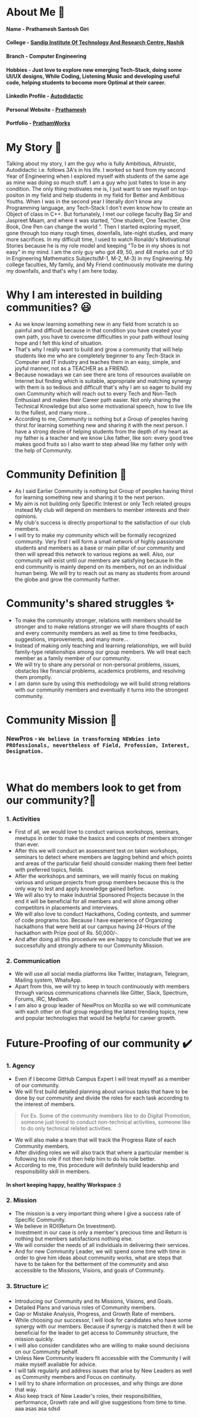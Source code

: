 # About Me 👦

#### Name - Prathamesh Santosh Giri
#### College - [Sandip  Institute Of Technology And Research Centre, Nashik](https://www.sitrc.sandipfoundation.org/)
#### Branch - Computer Engineering
#### Hobbies - Just love to explore new emerging Tech-Stack, doing some UI/UX designs, While Coding, Listening Music and developing useful code, helping students to become more Optimal at their career.
#### LinkedIn Profile - [Autodidactic](https://www.linkedin.com/in/autodidactic/)
#### Personal Website - [Prathamesh](http://prathameshgiri.me/)
#### Portfolio - [PrathamWorks](https://sites.google.com/view/prathamesh-giri/home)


# My Story 📝
   Talking about my story, I am the guy who is fully Ambitious, Altruistic, Autodidactic i.e. follows 3A's in his life. I worked so hard from my second Year of Engineering when I explored myself with students of the same age as mine was doing so much stuff. I am a guy who just hates to lose in any condition. The only thing motivates me is, I just want to see myself on top-positon in my field and help students in my field for Better and Ambitious Youths.
   When I was in the second year I literally don't know any Programming language, any Tech-Stack I don't even know how to create an Object of class in C++. But fortunately, I met our college faculty Bag Sir and Jaspreet Maam, and where it was started, "One student, One Teacher, One Book, One Pen can change the world ". 
   Then I started exploring myself, gone through too many rough times, downfalls, late-night studies, and many more sacrifices. In my difficult time, I used to watch Ronaldo's Motivational Stories because he is my role model and keeping "To be in my shoes is not easy" in my mind. I am the only guy who got 49, 50, and 48 marks out of 50 in Engineering Mathematics Subjects(M-1, M-2, M-3) in my Engineering.
   My college faculties, My family, and My Friend continuously motivate me during my downfalls, and that's why I am here today.
   
   
# Why I am interested in building communities? 😃
- As we know learning something new in any field from scratch is so painful and difficult because in that condition you have created your own path, you have to overcome difficulties in your path without losing hope and I felt this kind of situation.
- That's why I really want to build and grow a community that will help students like me who are completely beginner to any Tech-Stack in Computer and IT industry and teaches them in an easy, simple, and joyful manner, not as a TEACHER as a FRIEND.
- Because nowadays we can see there are tons of resources available on Internet but finding which is suitable, appropriate and matching synergy with them is so tedious and difficult that's why I   am so eager to build my own Community which will reach out to every Tech and Non-Tech Enthusiast and makes their Career path easier. Not only sharing the Technical Knowledge but also some motivational speech, how to live life to the fullest, and many more...
- According to me, Community is nothing but a Group of peoples having thirst for learning something new and sharing it with the next person. I have a strong desire of helping students from the depth of my heart as my father is a teacher and we know Like father, like son: every good tree makes good fruits so I also want to step ahead like my father only with the help of Community. 

# Community Definition 💭
- As I said Earlier Community is nothing but Group of peoples having thirst for learning something new and sharing it to the next person.
- My aim is not building only Specific Interest or only Tech related groups instead My club will depend on members to member interests and their opinions.
- My club's success is directly proportional to the satisfaction of our club members.
- I will try to make my community which will be formally recognized community. Very first I will form a small network of highly passionate students and members as a base or main pillar of our community and then will spread this network to various regions as well. Also, our community will exist until our members are satisfying because In the end community is mainly depend on its members, not on an individual human being. We will try to reach out as many as students from around the globe and grow the community further.

# Community's shared struggles ✨
- To make the community stronger, relations with members should be stronger and to make relations stronger we will share thoughts of each and every community members as well as time to time feedbacks, suggestions, improvements, and many more...
- Instead of making only teaching and learning relationships, we will build family-type relationships among our group members. We will treat each member as a family member of our community.
-  We will try to share any personal or non-personal problems, issues, obstacles like financial problems, academics problems, and resolving them promptly.
-   I am damn sure by using this methodology we will build strong relations with our community members and eventually it turns into the strongest community.   

# Community Mission  🔖
### NewPros - ``` We believe in transforming NEWbies into PROfessionals, nevertheless of Field, Profession, Interest, Designation. ```
<br>

# What do members look to get from our community?🤔
### 1. Activities
- First of all, we would love to conduct various workshops, seminars, meetups in order to make the basics and concepts of members stronger than ever.
- After this we will conduct an assessment test on taken workshops, seminars to detect where members are lagging behind and which points and areas of the particular field should consider making them feel better with preferred topics, fields.
- After the workshops and seminars, we will mainly focus on making various and unique projects from group members because this is the only way to test and apply knowledge gained before.
- We will also try to make Industrial Sponsored Projects because in the end it will be beneficial for all members and will shine among other competitors in placements and interviews.
- We will also love to conduct Hackathons, Coding contests, and summer of code programs too. Because I have experience of Organizing hackathons that were held at our campus having 24-Hours of the hackathon with Prize pool of Rs. 50,000/-.
-  And after doing all this procedure we are happy to conclude that we are successfully and strongly adhere to our Community Mission.

### 2. Communication
- We will use all social media platforms like Twitter, Instagram, Telegram, Mailing system, WhatsApp.
- Apart from this, we will try to keep in touch continuously with members through various communications channels like Gitter, Slack, Spectrum, Forums, IRC, Medium.
- I am also a group leader of NewPros on Mozilla so we will communicate with each other on that group regarding the latest trending topics, new and popular technologies that would be helpful for career growth.

# Future-Proofing of our community ✔️

### 1. Agency
- Even if I become GitHub Campus Expert I will treat myself as a member of our community.
-  We will first build detailed planning about various tasks that have to be done by our community and divide the roles for each task according to the interest of members.
 > For Ex.  Some of the community members like to do Digital Promotion, someone just loved to conduct non-technical activities, someone like to do only technical related activities.  

- We will also make a team that will track the Progress Rate of each Community members.
- After dividing roles we will also track that where a particular member is following his role if not then help him to do his role better.
- According to me, this procedure will definitely build leadership and responsibility skill in members.

#### In short keeping happy, healthy Workspace :)

### 2. Mission
- The mission is a very important thing where I give a success rate of Specific Community.
- We believe in ROI(Return On Investment).
-  Investment in our case is only a member's precious time and Return is nothing but members satisfactions nothing else.
-   We will consider the needs of all individuals in delivering their services.
-  And for new Community Leader, we will spend some time with time in order to give him ideas about community works, what are steps that have to be taken for the betterment of the community and also accessible to the Missions, Visions, and goals of Community.

### 3. Structure 📈
- Introducing our Community and its Missions, Visions, and Goals.
- Detailed Plans and various roles of Community members.
- Gap or Mistake Analysis, Progress, and Growth Rate of members.
- While choosing our successor, I will look for candidates who have some synergy with our members. Because if synergy is matched then it will be beneficial for the leader to get access to Community structure, the mission quickly.
- I will also consider candidates who are willing to make sound decisions on our Community behalf.
- Unless New Community leaders fit accessible with the Community I will make myself available for advice.
- I will talk regularly and address issues that arise by New Leaders as well as Community members and Focus on continuity.
- I will try to share information on processes, and why things are done that way.
- Also keep track of New Leader's roles, their responsibilities, performance, Growth rate and will give suggestions from time to time.
aaa
asas
asa
sdsd
